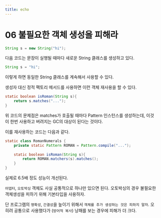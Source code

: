 ```yaml
---
title: echo
---
```

# 06 불필요한 객체 생성을 피해라
```java
String s = new String("hi");
```
다음 코드는 문장이 실행될 때마다 새로운 String 클래스를 생성하고 있다.
```java
String s = "hi";
```
이렇게 하면 동일한 String 클래스를 계속해서 사용할 수 있다.

생성자 대신 정적 팩토리 메서드를 사용하면 이런 객체 재사용을 할 수 있다.
```java
static boolean isRoman(String s){
    return s.matches("...");
}
```
위 코드의 문제점은 matches가 호출될 때마다 Pattern 인스턴스를 생성하는데, 이것이 한번 사용하고 버려지는 GC의 대상이 된다는 것이다.

이를 재사용하는 코드는 다음과 같다.
```java
static class RomanNumerals {
    private static Pattern ROMAN = Pattern.compile("...");
    
    static boolean isRoman(String s){
        return ROMAN.matchers(s).matches();
    }
}
```

실제로 6.5배 정도 성능이 개선된다.

`어뎁터`, `오토박싱` 객체도 사실 공통적으로 하나만 있으면 된다.
오토박싱의 경우 불필요한 객체생성을 피하기 위해 기본타입을 사용하자.

단 프로그램의 `명확성`, `간결성`을 높이기 위해서 `객체를 추가 생성하는 것은 피하지 말자`.
오히려 공통으로 사용했다가 (`방어적 복사`) 낭패를 보는 경우에 피해가 더 크다. 